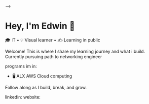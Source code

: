 
-->
# Hey, I'm Edwin 👋

🎓 IT • 💡 Visual learner • ✍️ Learning in public

Welcome! This is where I share my learning journey and what i build. 
Currently pursuing path to networking engineer

programs im in:
- 🖥️ ALX AWS Cloud computing

Follow along as I build, break, and grow.

linkedin:
website:
